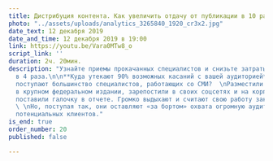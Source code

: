 ```yaml
---
title: Дистрибуция контента. Как увеличить отдачу от публикации в 10 раз
photo: "../assets/uploads/analytics_3265840_1920_cr3x2.jpg"
date_text: 12 декабря 2019
date_and_time: 12 декабря 2019 в 19:00
link: https://youtu.be/Vara0MTw8_o
script_link: ''
duration: 2ч. 20мин.
description: "Узнайте приемы прокачанных специалистов и снизьте затраты на рекламу
  в 4 раза.\n\n**Куда утекают 90% возможных касаний с вашей аудиторией**\n\nКак обычно
  поступают большинство специалистов, работающих со СМИ?  \nРазместили комментарий
  в крупном федеральном издании, зарепостили в своих соцсетях и на корпоративном блоге,
  поставили галочку в отчете. Громко выдыхают и считают свою работу законченной.  \n
  \ \nНо, поступая так, они оставляют «за бортом» охвата огромную аудиторию своих
  потенциальных клиентов."
is_end: true
order_number: 20
published: false

---
```


